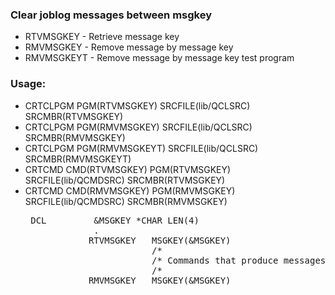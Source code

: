<h3>Clear joblog messages between msgkey</h3>
<ul>
  <li>RTVMSGKEY - Retrieve message key</li>
  <li>RMVMSGKEY - Remove message by message key</li>
  <li>RMVMSGKEYT - Remove message by message key test program</li>
</ul>
<h3>Usage:</h3>
<ul>
  <li>CRTCLPGM PGM(RTVMSGKEY) SRCFILE(lib/QCLSRC) SRCMBR(RTVMSGKEY)</li>
  <li>CRTCLPGM PGM(RMVMSGKEY) SRCFILE(lib/QCLSRC) SRCMBR(RMVMSGKEY)</li>
  <li>CRTCLPGM PGM(RMVMSGKEYT) SRCFILE(lib/QCLSRC) SRCMBR(RMVMSGKEYT)</li>
  <li>CRTCMD CMD(RTVMSGKEY) PGM(RTVMSGKEY) SRCFILE(lib/QCMDSRC) SRCMBR(RTVMSGKEY)</li>
  <li>CRTCMD CMD(RMVMSGKEY) PGM(RMVMSGKEY) SRCFILE(lib/QCMDSRC) SRCMBR(RMVMSGKEY)</li>
</ul>
<ul><pre>
 DCL         &MSGKEY *CHAR LEN(4)
             .
            RTVMSGKEY   MSGKEY(&MSGKEY)
                        /*                                          */
                        /* Commands that produce messages           */
                        /*                                          */
            RMVMSGKEY   MSGKEY(&MSGKEY)
</pre>
</ul>
